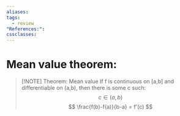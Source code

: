 ```yaml
---
aliases: 
tags:
  - review
"References:": 
cssclasses:
---
```

# Mean value theorem: 

> [!NOTE] Theorem: Mean value 
> If f is continuous on [a,b] and differentiable on (a,b), then there is some c such: 
> $$
> c \in (a,b)
> $$
> $$
> \frac{f(b)-f(a)}{b-a} = f'(c)
> $$
> 


